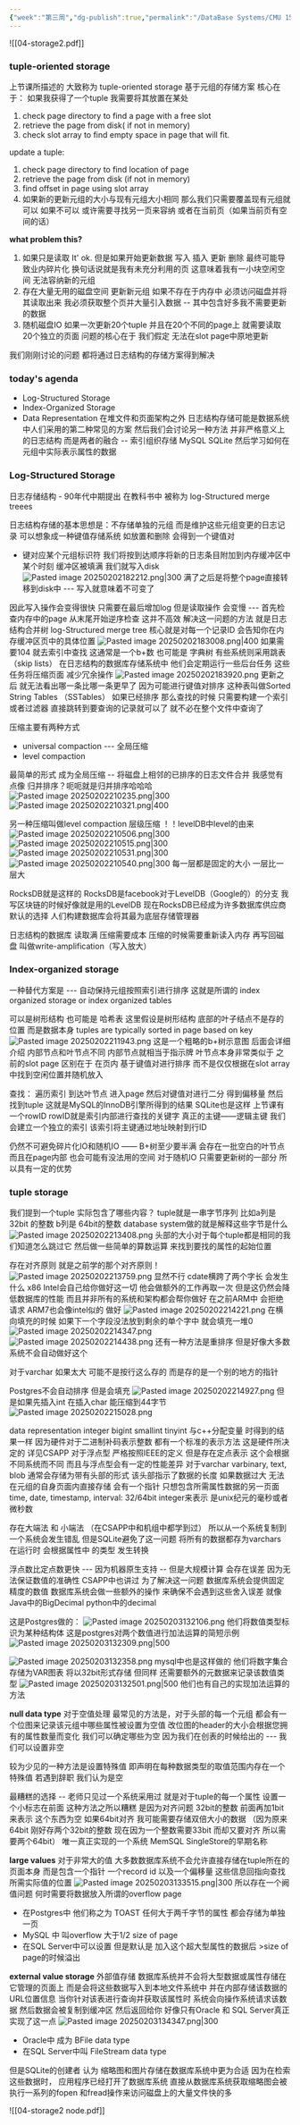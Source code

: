 ```yaml
---
{"week":"第三周","dg-publish":true,"permalink":"/DataBase Systems/CMU 15-445：Database Systems/Lecture 04 Database Storage Part 2/","dgPassFrontmatter":true,"noteIcon":"","created":"2025-02-02T17:17:37.809+08:00","updated":"2025-03-30T15:17:09.303+08:00"}
---
```



![[04-storage2.pdf]]

### tuple-oriented storage 
上节课所描述的   大致称为 tuple-oriented storage 基于元组的存储方案
核心在于：
如果我获得了一个tuple  我需要将其放置在某处
1. check page directory to find a page with a free slot
2. retrieve the page from disk( if not in memory)
3. check slot array to find empty space in page that will fit.

update a tuple:
1. check page directory to find location of page
2. retrieve the page from disk (if not in memory)
3. find offset in page using slot array
4. 如果新的更新元组的大小与现有元组大小相同 那么我们只需要覆盖现有元组就可以
   如果不可以  或许需要寻找另一页来容纳 或者在当前页（如果当前页有空间的话）

**what problem this?**
1. 如果只是读取 It' ok.  但是如果开始更新数据  写入 插入 更新 删除  最终可能导致业内碎片化 换句话说就是我有未充分利用的页 这意味着我有一小块空闲空间 无法容纳新的元组
2. 存在大量无用的磁盘空间
	更新新元组  如果不存在于内存中 必须访问磁盘并将其读取出来
	我必须获取整个页并大量引入数据  --  其中包含好多我不需要更新的数据
3. 随机磁盘IO
	如果一次更新20个tuple  并且在20个不同的page上 就需要读取20个独立的页面
问题的核心在于  我们假定 无法在slot page中原地更新

我们刚刚讨论的问题 都将通过日志结构的存储方案得到解决

### today's agenda
- Log-Structured Storage
- Index-Organized Storage
- Data Representation
在堆文件和页面架构之外  日志结构存储可能是数据系统中人们采用的第二种常见的方案
然后我们会讨论另一种方法  并非严格意义上的日志结构 而是两者的融合  --  索引组织存储 MySQL SQLite
然后学习如何在元组中实际表示属性的数据

### Log-Structured Storage
日志存储结构 - 90年代中期提出  在教科书中 被称为 log-Structured merge treees

日志结构存储的基本思想是：不存储单独的元组 而是维护这些元组变更的日志记录
可以想象成一种键值存储系统   如放置和删除  会得到一个键值对
- 键对应某个元组标识符
我们将按到达顺序将新的日志条目附加到内存缓冲区中
某个时刻 缓冲区被填满  我们就写入disk
![Pasted image 20250202182212.png|300](/img/user/accessory/Pasted%20image%2020250202182212.png)
满了之后是将整个page直接转移到disk中  ---  写入就意味着不可变了

因此写入操作会变得很快  只需要在最后增加log
但是读取操作 会变慢 ---  首先检查内存中的page 从末尾开始逆序检查  这并不高效  解决这一问题的方法 就是日志结构合并树  log-Structured merge tree
核心就是对每一个记录ID  会告知你在内存缓冲区页中的具体位置
![Pasted image 20250202183008.png|400](/img/user/accessory/Pasted%20image%2020250202183008.png)
如果需要104 就去索引中查找  这通常是一个b+数  也可能是 字典树  有些系统则采用跳表（skip lists）
在日志结构的数据库存储系统中 他们会定期运行一些后台任务 这些任务将压缩页面 减少冗余操作
![Pasted image 20250202183920.png](/img/user/accessory/Pasted%20image%2020250202183920.png)
更新之后  就无法看出哪一条比哪一条更早了 因为可能进行键值对排序
这种表叫做Sorted String Tables （SSTables）
如果已经排序  那么查找的时候 只需要构建一个索引或者过滤器 直接跳转到要查询的记录就可以了  就不必在整个文件中查询了

压缩主要有两种方式
- universal compaction  --- 全局压缩
- level compaction

最简单的形式 成为全局压缩  --  将磁盘上相邻的已排序的日志文件合并
我感觉有点像 归并排序？呃呃就是归并排序哈哈哈
![Pasted image 20250202210235.png|300](/img/user/accessory/Pasted%20image%2020250202210235.png)
![Pasted image 20250202210321.png|400](/img/user/accessory/Pasted%20image%2020250202210321.png)

另一种压缩叫做level compaction  层级压缩
！！levelDB中level的由来
![Pasted image 20250202210506.png|300](/img/user/accessory/Pasted%20image%2020250202210506.png)
![Pasted image 20250202210515.png|300](/img/user/accessory/Pasted%20image%2020250202210515.png)
![Pasted image 20250202210531.png|300](/img/user/accessory/Pasted%20image%2020250202210531.png)
![Pasted image 20250202210540.png|300](/img/user/accessory/Pasted%20image%2020250202210540.png)
每一层都是固定的大小  一层比一层大

RocksDB就是这样的  RocksDB是facebook对于LevelDB（Google的）的分支
我写区块链的时候好像就是用的LevelDB
现在RocksDB已经成为许多数据库供应商默认的选择  人们构建数据库会将其最为底层存储管理器

日志结构的数据库  读取满  压缩需要成本  压缩的时候需要重新读入内存 再写回磁盘 叫做write-amplification（写入放大）

### Index-organized storage
 一种替代方案是 --- 自动保持元组按照索引进行排序
 这就是所谓的 index organized storage or index organized tables

可以是树形结构 也可能是 哈希表 这里假设是树形结构
底部的叶子结点不是存的位置  而是数据本身
tuples are typically sorted in page based on key
![Pasted image 20250202211943.png](/img/user/accessory/Pasted%20image%2020250202211943.png)
这是一个粗略的b+树示意图  后面会详细介绍  内部节点和叶节点不同  内部节点就相当于指示牌
叶节点本身非常类似于 之前的slot page
区别在于 在页内   基于键值对进行排序  而不是仅仅根据在slot array中找到空闲位置并随机放入

查找： 遍历索引 到达叶节点  进入page 然后对键值对进行二分 得到偏移量 然后找到tuple
这就是MySQL的InnoDB引擎所得到的结果
SQLite也是这样 上节课有一个rowID    rowID就是索引内部进行查找的关键字  真正的主键——逻辑主键 我们会建立一个独立的索引  该索引将主键通过地址映射到行ID

仍然不可避免碎片化IO和随机IO —— B+树至少要半满 会存在一批空白的叶节点  而且在page内部 也会可能有没法用的空间
对于随机IO  只需要更新树的一部分 所以具有一定的优势

### tuple storage
我们提到一个tuple 实际包含了哪些内容？
tuple就是一串字节序列  比如a列是32bit 的整数  b列是 64bit的整数
database system做的就是解释这些字节是什么
![Pasted image 20250202213408.png](/img/user/accessory/Pasted%20image%2020250202213408.png)
头部的大小对于每个tuple都是相同的我们知道怎么跳过它
然后做一些简单的算数运算 来找到要找的属性的起始位置

存在对齐原则  就是之前学的那个对齐原则！
![Pasted image 20250202213759.png](/img/user/accessory/Pasted%20image%2020250202213759.png)
显然不行
cdate横跨了两个字长  会发生什么
x86 Intel会自己给你做好这一切  他会做额外的工作再取一次  但是这仍然会降低数据库的性能
而且并非所有的系统和架构都会帮你做好
在之前ARM中 会拒绝请求  ARM7也会像intel似的 做好
![Pasted image 20250202214221.png](/img/user/accessory/Pasted%20image%2020250202214221.png)
在横向填充的时候 如果下一个字段没法放到剩余的单个字中  就会填充一堆0
![Pasted image 20250202214347.png](/img/user/accessory/Pasted%20image%2020250202214347.png)
![Pasted image 20250202214438.png](/img/user/accessory/Pasted%20image%2020250202214438.png)
还有一种方法是重排序  但是好像大多数系统不会自动做好这个

对于varchar  如果太大  可能不是按行这么存的  而是存的是一个别的地方的指针 

Postgres不会自动排序 但是会填充
![Pasted image 20250202214927.png](/img/user/accessory/Pasted%20image%2020250202214927.png)
但是如果先插入int 在插入char  能压缩到44字节
![Pasted image 20250202215028.png](/img/user/accessory/Pasted%20image%2020250202215028.png)

data representation
integer  bigint smallint tinyint   与c++分配变量 时得到的结果一样
因为硬件对于二进制补码表示整数  都有一个标准的表示方法  这是硬件所决定的   详见CSAPP
对于浮点型  严格按照IEEE的定义
但是存在定点表示  这个会根据不同系统而不同   而且与浮点型会有一定的性能差异
对于varchar varbinary, text, blob 通常会存储为带有头部的形式  该头部指示了数据的长度
如果数据过大 无法在元组的自身页面内直接存储  会有一个指针 只想包含所需属性数据的另一页面
time, date, timestamp, interval: 32/64bit integer来表示  是unix纪元的毫秒或者微秒数

存在大端法 和 小端法 （在CSAPP中和机组中都学到过） 所以从一个系统复制到一个系统会发生错乱  但是SQLite避免了这一问题   将所有的数据都存为varchars 在运行时 会根据属性中 的类型 发生转换

浮点数比定点数更快  ---  因为机器原生支持  -- 但是大规模计算 会存在误差 因为无法保证数值的准确性  CSAPP中也讲过
为了解决这一问题 数据库系统会提供固定精度的数值    数据库系统会做一些额外的操作 来确保不会遇到这些舍入误差  就像Java中的BigDecimal python中的decimal

这是Postgres做的：
![Pasted image 20250203132106.png](/img/user/accessory/Pasted%20image%2020250203132106.png)
他们将数值类型标识为某种结构体
这是postgres对两个数值进行加法运算的简短示例
![Pasted image 20250203132309.png|500](/img/user/accessory/Pasted%20image%2020250203132309.png)

![Pasted image 20250203132358.png](/img/user/accessory/Pasted%20image%2020250203132358.png)
mysql中也是这样做的   他们将数字集合存储为VAR图表  将以32bit形式存储  但同样  还需要额外的元数据来记录该数值类型
![Pasted image 20250203132501.png|500](/img/user/accessory/Pasted%20image%2020250203132501.png)
他们也有自己的实现加法运算的方法

**null data type**
对于空值处理  最常见的方法是，对于头部的每一个元组 都会有一个位图来记录该元组中哪些属性被设置为空值   改位图的header的大小会根据您拥有的属性数量而变化  我们可以确定哪些为空 因为我们在创表的时候给出的   ---  我们可以设置非空

较为少见的一种方法是设置特殊值  即声明在每种数据类型的取值范围内存在一个特殊值  若遇到辞职 我们认为是空

最糟糕的选择 --  老师只见过一个系统采用过  就是对于tuple的每一个属性  设置一个小标志在前面 这种方法之所以糟糕 是因为对齐问题   32bit的整数 前面再加1bit来表示 这个东西为空 如果64bit对齐 我可能需要存储双倍大小的数据 （因为原来64bit 刚好存两个32bit的整数  现在因为一个整数需要33bit  而却又要对齐 所以需要两个64bit）   唯一真正实现的一个系统 MemSQL  SingleStore的早期名称

**large values**
对于非常大的值   大多数数据库系统不会允许直接存储在tuple所在的页面本身  而是包含一个指针 一个record id 以及一个偏移量  这些信息回指向查找所需实际值的位置
![Pasted image 20250203133515.png|300](/img/user/accessory/Pasted%20image%2020250203133515.png)
所以存在一个阙值问题  何时需要将数据放入所谓的overflow page

- 在Postgres中 他们称之为 TOAST  任何大于两千字节的属性  都会存储为单独一页
- MySQL 中 叫overflow   大于1/2 size of page 
- 在SQL Server中可以设置   但是默认是 加入这个超大型属性的数据后 >size of page的时候溢出 

**external value storage**
外部值存储
数据库系统并不会将大型数据或属性存储在它管理的页面上  而是会将这些数据写入到本地文件系统中 并在内部存储该数据的URL位置信息  当你针对该表进行查询并获取该属性时 系统会向操作系统请求该数据  然后数据会被复制到缓冲区 然后返回给你
好像只有Oracle 和 SQL Server真正实现了这一点
![Pasted image 20250203134347.png|300](/img/user/accessory/Pasted%20image%2020250203134347.png)
- Oracle中 成为 BFile data type
- 在SQL Server中叫 FileStream data type

但是SQLite的创建者 认为 缩略图和图片存储在数据库系统中更为合适  因为在检索这些数据时，  应用程序已经打开了数据库系统   直接从数据库系统获取缩略图会被执行一系列的fopen 和fread操作来访问磁盘上的大量文件快的多

![[04-storage2 node.pdf]]
